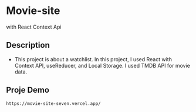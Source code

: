 # Movie-site
with React Context Api

## Description
* This project is about a watchlist. In this project, I used React with Context API, useReducer, and Local Storage. I used TMDB API for movie data.
## Proje Demo
`https://movie-site-seven.vercel.app/` 
